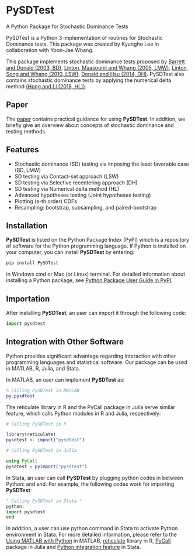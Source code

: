 # PySDTest

 A Python Package for Stochastic Dominance Tests

PySDTest is a Python 3 implementation of routines for Stochastic Dominance tests. This package was created by Kyungho Lee in collaboration with Yoon-Jae Whang.

This package implements stochastic dominance tests proposed by [Barrett and Donald (2003, BD)](https://doi.org/10.1111/1468-0262.00390), [Linton, Maasoumi and Whang (2005, LMW)](https://ideas.repec.org/a/oup/restud/v72y2005i3p735-765.html), [Linton, Song and Whang (2010, LSW)](https://econpapers.repec.org/article/eeeeconom/v_3a154_3ay_3a2010_3ai_3a2_3ap_3a186-202.htm), [Donald and Hsu (2014, DH)](https://www.tandfonline.com/doi/full/10.1080/07474938.2013.833813). PySDTest also contains stochastic dominance tests by applying the numerical delta method [(Hong and Li (2018, HL))](https://www.sciencedirect.com/science/article/abs/pii/S0304407618300988.html).

## Paper

The [paper]((https://arxiv.org/abs/2307.10694)) contains practical guidance for using **PySDTest**. In addition, we briefly give an overview about concepts of stochastic dominance and testing methods. 

## Features

- Stochastic dominance (SD) testing via imposing the least favorable case (BD, LMW)
- SD testing via Contact-set approach (LSW)
- SD testing via Selective recentering approach (DH)
- SD testing via Numerical delta method (HL)
- Advanced hypotheses testing (Joint hypotheses testing)
- Plotting (s-th order) CDFs
- Resampling: bootstrap, subsampling, and paired-bootstrap


## Installation

**PySDTest** is listed on the Python Package Index (PyPI) which is a repository of software for the Python programming language. If Python is installed on your computer, you can install **PySDTest** by entering:

```python
pip install PySDTest
```

in Windows cmd or Mac (or Linux) terminal. For detailed information about installing a Python package, see [Python Package User Guide in PyPI](https://packaging.python.org/tutorials/installing-packages/).

## Importation

After installing **PySDTest**, an user can import it through the following code:

```python
import pysdtest
```

## Integration with Other Software

Python provides significant advantage regarding interaction with other programming languages and statistical software. Our package can be used in MATLAB, R, Julia, and Stata. 

In MATLAB, an user can implement **PySDTest** as:

```matlab
% Calling PySDTest in MATLAB
py.pysdtest
```

The reticulate library in R and the PyCall package in Julia serve similar feature, which calls Python modules in R and Julia, respectively:

```r
# Calling PySDTest in R

library(reticulate)
pysdtest <- import("pysdtest")
```

```julia
# Calling PySDTest in Julia

using PyCall
pysdtest = pyimport("pysdtest")
```

In Stata, an user can call **PySDTest** by plugging python codes in between Python: and end. For example, the following codes work for importing **PySDTest**:

```python
" Calling PySDTest in Stata "
python:
import pysdtest
end
```

In addition, a user can use python command in Stata to activate Python environment in Stata. For more detailed information, please refer to the [Using MATLAB with Python](https://www.mathworks.com/products/matlab/matlab-and-python.html) in MATLAB, [reticulate](https://rstudio.github.io/reticulate/articles/calling_python.html) library in R, [PyCall](https://github.com/JuliaPy/PyCall.jl) package in Julia and [Python integration feature](https://www.stata.com/stata16/python-integration/) in Stata.
